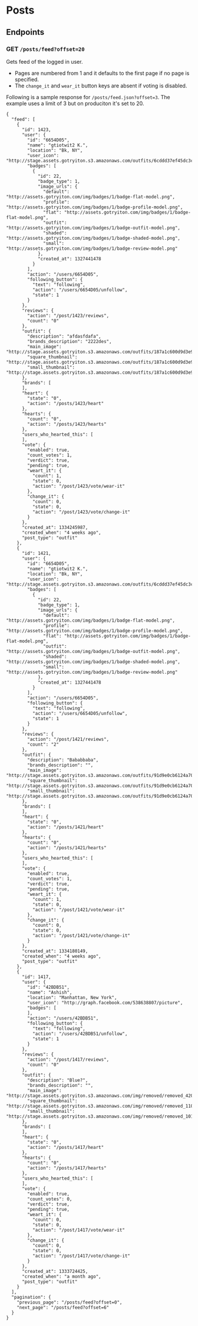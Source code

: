 # Posts

## Endpoints

### GET  `/posts/feed?offset=20`
Gets feed of the logged in user.

- Pages are numbered from 1 and it defaults to the first page if no page is specified.
- The `change_it` and `wear_it` button keys are absent if voting is disabled.

Following is a sample response for `/posts/feed.json?offset=3`. The example uses a limit of 3 but on produciton it's set to 20.

	{
	  "feed": [
	    {
	      "id": 1423,
	      "user": {
	        "id": "6654D05",
	        "name": "gtiotwit2 K.",
	        "location": "Bk, NY",
	        "user_icon": "http://stage.assets.gotryiton.s3.amazonaws.com/outfits/6cddd37ef45dc3c73d87dfb7b96de0c3_110_110.jpg",
	        "badges": [
	          {
	            "id": 22,
	            "badge_type": 1,
	            "image_urls": {
	              "default": "http://assets.gotryiton.com/img/badges/1/badge-flat-model.png",
	              "profile": "http://assets.gotryiton.com/img/badges/1/badge-profile-model.png",
	              "flat": "http://assets.gotryiton.com/img/badges/1/badge-flat-model.png",
	              "outfit": "http://assets.gotryiton.com/img/badges/1/badge-outfit-model.png",
	              "shaded": "http://assets.gotryiton.com/img/badges/1/badge-shaded-model.png",
	              "small": "http://assets.gotryiton.com/img/badges/1/badge-review-model.png"
	            },
	            "created_at": 1327441478
	          }
	        ],
	        "action": "/users/6654D05",
	        "following_button": {
	          "text": "following",
	          "action": "/users/6654D05/unfollow",
	          "state": 1
	        }
	      },
	      "reviews": {
	        "action": "/post/1423/reviews",
	        "count": "0"
	      },
	      "outfit": {
	        "description": "afdasfdafa",
	        "brands_description": "2222des",
	        "main_image": "http://stage.assets.gotryiton.s3.amazonaws.com/outfits/187a1c600d9d3e9c537c3bd301eabc04.jpg",
	        "square_thumbnail": "http://stage.assets.gotryiton.s3.amazonaws.com/outfits/187a1c600d9d3e9c537c3bd301eabc04_110_110.jpg",
	        "small_thumbnail": "http://stage.assets.gotryiton.s3.amazonaws.com/outfits/187a1c600d9d3e9c537c3bd301eabc04_101_131.jpg"
	      },
	      "brands": [
	      ],
	      "heart": {
	        "state": "0",
	        "action": "/posts/1423/heart"
	      },
	      "hearts": {
	        "count": "0",
	        "action": "/posts/1423/hearts"
	      },
	      "users_who_hearted_this": [
	      ],
	      "vote": {
	        "enabled": true,
	        "count_votes": 1,
	        "verdict": true,
	        "pending": true,
	        "weart_it": {
	          "count": 1,
	          "state": 0,
	          "action": "/post/1423/vote/wear-it"
	        },
	        "change_it": {
	          "count": 0,
	          "state": 0,
	          "action": "/post/1423/vote/change-it"
	        }
	      },
	      "created_at": 1334245987,
	      "created_when": "4 weeks ago",
	      "post_type": "outfit"
	    },
	    {
	      "id": 1421,
	      "user": {
	        "id": "6654D05",
	        "name": "gtiotwit2 K.",
	        "location": "Bk, NY",
	        "user_icon": "http://stage.assets.gotryiton.s3.amazonaws.com/outfits/6cddd37ef45dc3c73d87dfb7b96de0c3_110_110.jpg",
	        "badges": [
	          {
	            "id": 22,
	            "badge_type": 1,
	            "image_urls": {
	              "default": "http://assets.gotryiton.com/img/badges/1/badge-flat-model.png",
	              "profile": "http://assets.gotryiton.com/img/badges/1/badge-profile-model.png",
	              "flat": "http://assets.gotryiton.com/img/badges/1/badge-flat-model.png",
	              "outfit": "http://assets.gotryiton.com/img/badges/1/badge-outfit-model.png",
	              "shaded": "http://assets.gotryiton.com/img/badges/1/badge-shaded-model.png",
	              "small": "http://assets.gotryiton.com/img/badges/1/badge-review-model.png"
	            },
	            "created_at": 1327441478
	          }
	        ],
	        "action": "/users/6654D05",
	        "following_button": {
	          "text": "following",
	          "action": "/users/6654D05/unfollow",
	          "state": 1
	        }
	      },
	      "reviews": {
	        "action": "/post/1421/reviews",
	        "count": "2"
	      },
	      "outfit": {
	        "description": "Bababbaba",
	        "brands_description": "",
	        "main_image": "http://stage.assets.gotryiton.s3.amazonaws.com/outfits/91d9e0cb6124a70cfcacc7b759fdb5ef.jpg",
	        "square_thumbnail": "http://stage.assets.gotryiton.s3.amazonaws.com/outfits/91d9e0cb6124a70cfcacc7b759fdb5ef_110_110.jpg",
	        "small_thumbnail": "http://stage.assets.gotryiton.s3.amazonaws.com/outfits/91d9e0cb6124a70cfcacc7b759fdb5ef_101_131.jpg"
	      },
	      "brands": [
	      ],
	      "heart": {
	        "state": "0",
	        "action": "/posts/1421/heart"
	      },
	      "hearts": {
	        "count": "0",
	        "action": "/posts/1421/hearts"
	      },
	      "users_who_hearted_this": [
	      ],
	      "vote": {
	        "enabled": true,
	        "count_votes": 1,
	        "verdict": true,
	        "pending": true,
	        "weart_it": {
	          "count": 1,
	          "state": 0,
	          "action": "/post/1421/vote/wear-it"
	        },
	        "change_it": {
	          "count": 0,
	          "state": 0,
	          "action": "/post/1421/vote/change-it"
	        }
	      },
	      "created_at": 1334180149,
	      "created_when": "4 weeks ago",
	      "post_type": "outfit"
	    },
	    {
	      "id": 1417,
	      "user": {
	        "id": "42BDB51",
	        "name": "Ashish",
	        "location": "Manhattan, New York",
	        "user_icon": "http://graph.facebook.com/538638807/picture",
	        "badges": [
	        ],
	        "action": "/users/42BDB51",
	        "following_button": {
	          "text": "following",
	          "action": "/users/42BDB51/unfollow",
	          "state": 1
	        }
	      },
	      "reviews": {
	        "action": "/post/1417/reviews",
	        "count": "0"
	      },
	      "outfit": {
	        "description": "Blue?",
	        "brands_description": "",
	        "main_image": "http://stage.assets.gotryiton.s3.amazonaws.com/img/removed/removed_420_560.png",
	        "square_thumbnail": "http://stage.assets.gotryiton.s3.amazonaws.com/img/removed/removed_110_110.png",
	        "small_thumbnail": "http://stage.assets.gotryiton.s3.amazonaws.com/img/removed/removed_101_131.png"
	      },
	      "brands": [
	      ],
	      "heart": {
	        "state": "0",
	        "action": "/posts/1417/heart"
	      },
	      "hearts": {
	        "count": "0",
	        "action": "/posts/1417/hearts"
	      },
	      "users_who_hearted_this": [
	      ],
	      "vote": {
	        "enabled": true,
	        "count_votes": 0,
	        "verdict": true,
	        "pending": true,
	        "weart_it": {
	          "count": 0,
	          "state": 0,
	          "action": "/post/1417/vote/wear-it"
	        },
	        "change_it": {
	          "count": 0,
	          "state": 0,
	          "action": "/post/1417/vote/change-it"
	        }
	      },
	      "created_at": 1333724425,
	      "created_when": "a month ago",
	      "post_type": "outfit"
	    }
	  ],
	  "pagination": {
	    "previous_page": "/posts/feed?offset=0",
	    "next_page": "/posts/feed?offset=6"
	  }
	}